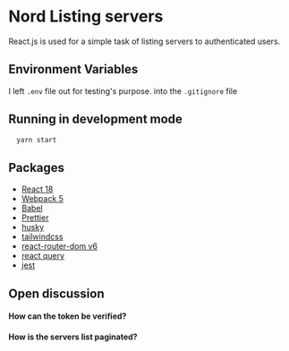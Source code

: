
# Nord Listing servers

React.js is used for a simple task of listing servers to authenticated users.




## Environment Variables

I left `.env` file out for testing's purpose. into the `.gitignore` file


## Running in development mode


```bash
  yarn start
```


## Packages
- [React 18](https://reactjs.org/)
- [Webpack 5](https://webpack.js.org/blog/2020-10-10-webpack-5-release/)
- [Babel](https://babeljs.io/)
- [Prettier](https://prettier.io/)
- [husky](https://typicode.github.io/husky/)
- [tailwindcss](https://tailwindcss.com/)
- [react-router-dom v6](https://reactrouter.com/en/main)
- [react query](https://tanstack.com/query/v4)
- [jest](https://jestjs.io/)


## Open discussion

#### How can the token be verified? 

#### How is the servers list paginated?

